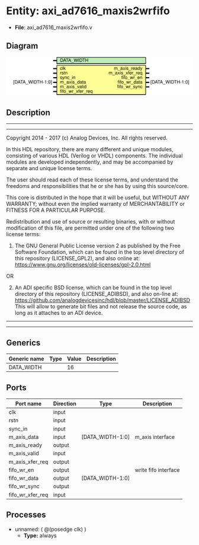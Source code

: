 # Entity: axi_ad7616_maxis2wrfifo

- **File**: axi_ad7616_maxis2wrfifo.v
## Diagram

![Diagram](axi_ad7616_maxis2wrfifo.svg "Diagram")
## Description

 ***************************************************************************
 ***************************************************************************
 Copyright 2014 - 2017 (c) Analog Devices, Inc. All rights reserved.

 In this HDL repository, there are many different and unique modules, consisting
 of various HDL (Verilog or VHDL) components. The individual modules are
 developed independently, and may be accompanied by separate and unique license
 terms.

 The user should read each of these license terms, and understand the
 freedoms and responsibilities that he or she has by using this source/core.

 This core is distributed in the hope that it will be useful, but WITHOUT ANY
 WARRANTY; without even the implied warranty of MERCHANTABILITY or FITNESS FOR
 A PARTICULAR PURPOSE.

 Redistribution and use of source or resulting binaries, with or without modification
 of this file, are permitted under one of the following two license terms:

   1. The GNU General Public License version 2 as published by the
      Free Software Foundation, which can be found in the top level directory
      of this repository (LICENSE_GPL2), and also online at:
      <https://www.gnu.org/licenses/old-licenses/gpl-2.0.html>

 OR

   2. An ADI specific BSD license, which can be found in the top level directory
      of this repository (LICENSE_ADIBSD), and also on-line at:
      https://github.com/analogdevicesinc/hdl/blob/master/LICENSE_ADIBSD
      This will allow to generate bit files and not release the source code,
      as long as it attaches to an ADI device.

 ***************************************************************************
 ***************************************************************************

## Generics

| Generic name | Type | Value | Description |
| ------------ | ---- | ----- | ----------- |
| DATA_WIDTH   |      | 16    |             |
## Ports

| Port name        | Direction | Type             | Description           |
| ---------------- | --------- | ---------------- | --------------------- |
| clk              | input     |                  |                       |
| rstn             | input     |                  |                       |
| sync_in          | input     |                  |                       |
| m_axis_data      | input     | [DATA_WIDTH-1:0] |  m_axis interface     |
| m_axis_ready     | output    |                  |                       |
| m_axis_valid     | input     |                  |                       |
| m_axis_xfer_req  | output    |                  |                       |
| fifo_wr_en       | output    |                  |  write fifo interface |
| fifo_wr_data     | output    | [DATA_WIDTH-1:0] |                       |
| fifo_wr_sync     | output    |                  |                       |
| fifo_wr_xfer_req | input     |                  |                       |
## Processes
- unnamed: ( @(posedge clk) )
  - **Type:** always
